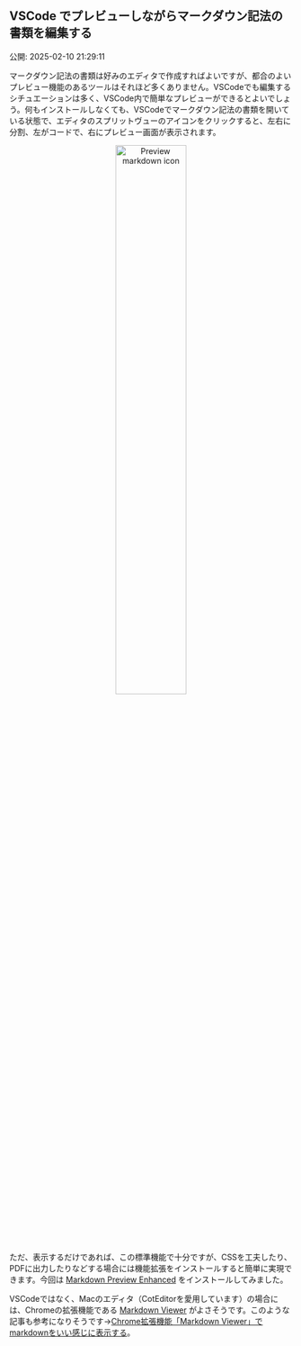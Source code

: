 ## VSCode でプレビューしながらマークダウン記法の書類を編集する

公開: 2025-02-10 21:29:11



マークダウン記法の書類は好みのエディタで作成すればよいですが、都合のよいプレビュー機能のあるツールはそれほど多くありません。VSCodeでも編集するシチュエーションは多く、VSCode内で簡単なプレビューができるとよいでしょう。何もインストールしなくても、VSCodeでマークダウン記法の書類を開いている状態で、エディタのスプリットヴューのアイコンをクリックすると、左右に分割、左がコードで、右にプレビュー画面が表示されます。

<div style="text-align: center;">
  <img src="https://www.gesw.org/img/memo/Preview_Icon.png" alt="Preview markdown icon" width="50%">
</div>


ただ、表示するだけであれば、この標準機能で十分ですが、CSSを工夫したり、PDFに出力したりなどする場合には機能拡張をインストールすると簡単に実現できます。今回は [Markdown Preview Enhanced](https://shd101wyy.github.io/markdown-preview-enhanced/#/ja-jp/) をインストールしてみました。

VSCodeではなく、Macのエディタ（CotEditorを愛用しています）の場合には、Chromeの拡張機能である [Markdown Viewer](https://github.com/simov/markdown-viewer) がよさそうです。このような記事も参考になりそうです→[Chrome拡張機能「Markdown Viewer」でmarkdownをいい感じに表示する](https://qiita.com/takachan_coding/items/7a0978a70208e482aae9)。